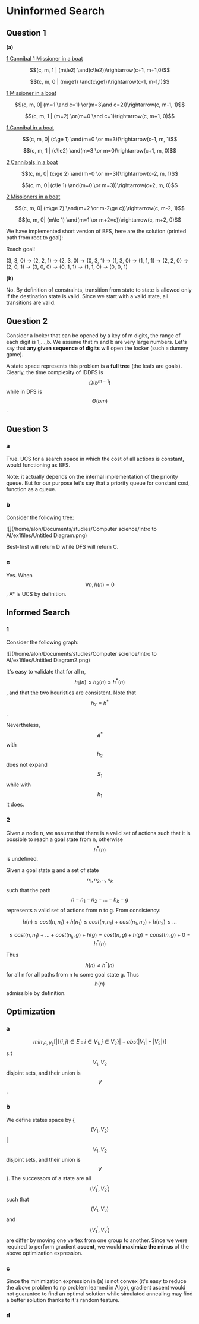 # Uninformed Search

## Question 1

**(a)** 

<u>1 Cannibal 1 Missioner in a boat</u>  

$$(c, m, 1 | (m\le2) \and(c\le2))\rightarrow(c+1, m+1,0)$$

$$(c, m, 0 | (m\ge1) \and(c\ge1))\rightarrow(c-1, m-1,1)$$

<u>1 Missioner in a boat</u>

$$(c, m, 0| (m=1 \and c=1) \or(m=3\and c=2))\rightarrow(c, m-1, 1)$$

$$(c, m, 1 | (m=2) \or(m=0 \and c=1)\rightarrow(c, m+1, 0)$$

<u>1 Cannibal in a boat</u>

$$(c, m, 0| (c\ge 1) \and(m=0 \or m=3))\rightarrow(c-1, m, 1)$$

$$(c, m, 1 | (c\le2) \and(m=3 \or m=0)\rightarrow(c+1, m, 0)$$

<u>2 Cannibals in a boat</u>

$$(c, m, 0| (c\ge 2) \and(m=0 \or m=3))\rightarrow(c-2, m, 1)$$

$$(c, m, 0| (c\le 1) \and(m=0 \or m=3))\rightarrow(c+2, m, 0)$$

<u>2 Missioners in a boat</u>

$$(c, m, 0| (m\ge 2) \and(m=2 \or m-2\ge c))\rightarrow(c, m-2, 1)$$

$$(c, m, 0| (m\le 1) \and(m=1 \or m+2=c))\rightarrow(c, m+2, 0)$$



We have implemented short version of BFS, here are the solution (printed path from root to goal):

Reach goal!

 (3, 3, 0) -> (2, 2, 1) -> (2, 3, 0) -> (0, 3, 1) -> (1, 3, 0) -> (1, 1, 1) -> (2, 2, 0) -> (2, 0, 1) -> (3, 0, 0) -> (0, 1, 1) -> (1, 1, 0) -> (0, 0, 1)

**(b)**

No. By definition of constraints, transition from state to state is allowed only if the destination state is valid. Since we start with a valid state, all transitions are valid. 



## Question 2

Consider a locker that can be opened by a key of m digits, the range of each digit is 1,...,b. We assume that m and b are very large numbers. Let's say that **any given sequence of digits** will open the locker (such a dummy game). 

A state space represents this problem is a **full tree** (the leafs are goals). Clearly, the time complexity of IDDFS is $$\Omega(b^{m-1})$$ while in DFS is $$\Theta(bm)$$.



## Question 3

### a

True. UCS for a search space in which the cost of all actions is constant, would functioning as BFS. 

Note: it actually depends on the internal implementation of the priority queue. But for our purpose let's say that a priority queue for constant cost, function as a queue. 

### b

Consider the following tree:



![](/home/alon/Documents/studies/Computer science/intro to AI/ex1files/Untitled Diagram.png)

Best-first will return D while DFS will return C.

### c

Yes. When  $$\forall n, h(n)=0$$, A* is UCS by definition. 

## Informed Search

### 1

Consider the following graph:

![](/home/alon/Documents/studies/Computer science/intro to AI/ex1files/Untitled Diagram2.png)

It's easy to validate that for all n, $$h_1(n)\le h_2(n)\le h^*(n)$$, and that the two heuristics are consistent. Note that $$h_2 \equiv h^*$$. 

Nevertheless, $$A^*$$ with $$h_2$$ does not expand $$S_1$$ while with $$h_1$$ it does. 

### 2

Given a node n, we assume that there is a valid set of actions such that it is possible to reach a goal state from n, otherwise $$h^*(n)$$ is undefined.

Given a goal state g and a set of state $${n_1, n_2, .., n_k}$$ such that the path $$n-n_1-n_2-...-h_k-g$$ represents a valid set of actions from n to g. From consistency:

$$h(n)\le cost(n, n_1) + h(n_1)\le cost(n, n_1) + cost(n_1, n_2) + h(n_2)\le...$$

$$\le cost(n, n_1)+...+cost(n_k, g) +h(g)= cost(n, g) + h(g)=const(n,g)+0=h^*(n)$$

Thus $$h(n)\le h^*(n)$$ for all n for all paths from n to some goal state g. Thus $$h(n)$$ admissible by definition. 

##  Optimization

### a

$$min_{V_1,V_2}\Big[|\{(i,j)\in E: i\in V_1, j\in V_2\}|+abs(|V_1|-|V_2|)\Big]$$ s.t $$V_1,V_2$$ disjoint sets, and their union is $$V$$.

### b

We define states space by  {$$(V_1, V_2)$$ | $$V_1,V_2$$ disjoint sets, and their union is $$V$$}. The successors of  a state are all $$(V^{'}_1, V^{'}_2)$$ such that $$(V_1, V_2)$$ and $$(V^{'}_1, V^{'}_2)$$ are differ by moving one vertex from one group to another. Since we were required to perform gradient **ascent**, we would **maximize the minus** of the above optimization expression.  

### c

Since the minimization expression in (a) is not convex (it's easy to reduce the above problem to np problem learned in Algo), gradient ascent would not guarantee to find an optimal solution while simulated annealing   may find a better solution thanks to it's random feature.

 ### d



